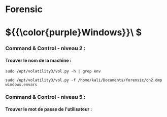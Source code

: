 # Forensic

# ${{\color{purple}Windows}}\ $

### Command & Control - niveau 2 :

#### Trouver le nom de la machine :

``sudo /opt/volatility3/vol.py -h | grep env``

``sudo /opt/volatility3/vol.py -f /home/kali/Documents/forensic/ch2.dmp windows.envars``


### Command & Control - niveau 5 :

#### Trouver le mot de passe de l'utilisateur :

````

````



